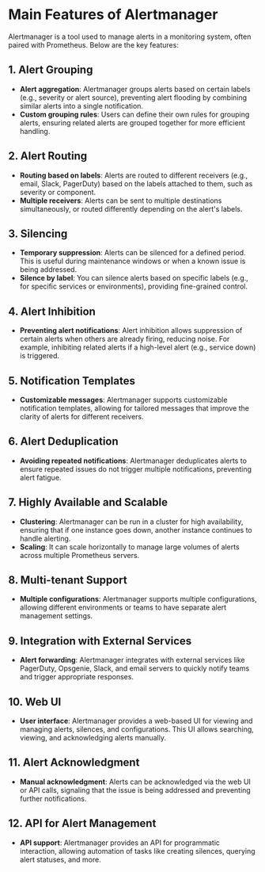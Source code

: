 # Main Features of Alertmanager

Alertmanager is a tool used to manage alerts in a monitoring system, often paired with Prometheus. Below are the key features:

## 1. Alert Grouping
- **Alert aggregation**: Alertmanager groups alerts based on certain labels (e.g., severity or alert source), preventing alert flooding by combining similar alerts into a single notification.
- **Custom grouping rules**: Users can define their own rules for grouping alerts, ensuring related alerts are grouped together for more efficient handling.

## 2. Alert Routing
- **Routing based on labels**: Alerts are routed to different receivers (e.g., email, Slack, PagerDuty) based on the labels attached to them, such as severity or component.
- **Multiple receivers**: Alerts can be sent to multiple destinations simultaneously, or routed differently depending on the alert's labels.

## 3. Silencing
- **Temporary suppression**: Alerts can be silenced for a defined period. This is useful during maintenance windows or when a known issue is being addressed.
- **Silence by label**: You can silence alerts based on specific labels (e.g., for specific services or environments), providing fine-grained control.

## 4. Alert Inhibition
- **Preventing alert notifications**: Alert inhibition allows suppression of certain alerts when others are already firing, reducing noise. For example, inhibiting related alerts if a high-level alert (e.g., service down) is triggered.

## 5. Notification Templates
- **Customizable messages**: Alertmanager supports customizable notification templates, allowing for tailored messages that improve the clarity of alerts for different receivers.

## 6. Alert Deduplication
- **Avoiding repeated notifications**: Alertmanager deduplicates alerts to ensure repeated issues do not trigger multiple notifications, preventing alert fatigue.

## 7. Highly Available and Scalable
- **Clustering**: Alertmanager can be run in a cluster for high availability, ensuring that if one instance goes down, another instance continues to handle alerting.
- **Scaling**: It can scale horizontally to manage large volumes of alerts across multiple Prometheus servers.

## 8. Multi-tenant Support
- **Multiple configurations**: Alertmanager supports multiple configurations, allowing different environments or teams to have separate alert management settings.

## 9. Integration with External Services
- **Alert forwarding**: Alertmanager integrates with external services like PagerDuty, Opsgenie, Slack, and email servers to quickly notify teams and trigger appropriate responses.

## 10. Web UI
- **User interface**: Alertmanager provides a web-based UI for viewing and managing alerts, silences, and configurations. This UI allows searching, viewing, and acknowledging alerts manually.

## 11. Alert Acknowledgment
- **Manual acknowledgment**: Alerts can be acknowledged via the web UI or API calls, signaling that the issue is being addressed and preventing further notifications.

## 12. API for Alert Management
- **API support**: Alertmanager provides an API for programmatic interaction, allowing automation of tasks like creating silences, querying alert statuses, and more.
